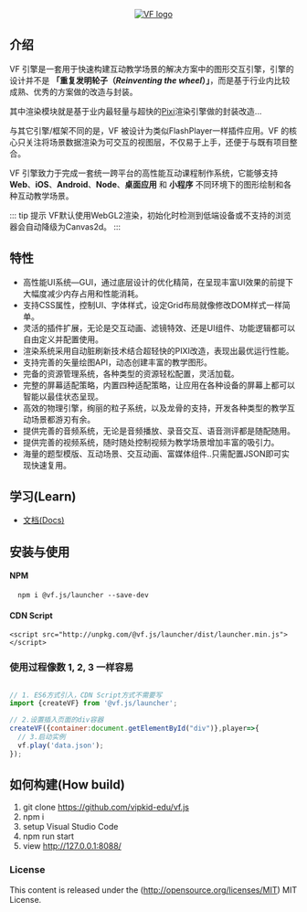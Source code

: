 <p align="center"><a href="https://vipkid-edu.github.io/vf-docs/" target="_blank" rel="noopener noreferrer"><img src="https://vipkid-edu.github.io/vf-docs/logo_x3.png" alt="VF logo"></a></p>

## 介绍

VF 引擎是一套用于快速构建互动教学场景的解决方案中的图形交互引擎，引擎的设计并不是 **「重复发明轮子（*Reinventing the wheel*）」**，而是基于行业内比较成熟、优秀的方案做的改造与封装。

其中渲染模块就是基于业内最轻量与超快的[Pixi](https://www.pixijs.com/)渲染引擎做的封装改造...

与其它引擎/框架不同的是，VF 被设计为类似FlashPlayer一样插件应用。VF 的核心只关注将场景数据渲染为可交互的视图层，不仅易于上手，还便于与既有项目整合。

VF 引擎致力于完成一套统一跨平台的高性能互动课程制作系统，它能够支持 **Web**、**iOS**、**Android**、**Node**、**桌面应用** 和 **小程序** 不同环境下的图形绘制和各种互动教学场景。

::: tip 提示
VF默认使用WebGL2渲染，初始化时检测到低端设备或不支持的浏览器会自动降级为Canvas2d。
:::

## 特性 <Badge text="Beta"/>
- 高性能UI系统—GUI，通过底层设计的优化精简，在呈现丰富UI效果的前提下大幅度减少内存占用和性能消耗。
- 支持CSS属性，控制UI、字体样式，设定Grid布局就像修改DOM样式一样简单。
- 灵活的插件扩展，无论是交互动画、滤镜特效、还是UI组件、功能逻辑都可以自由定义并配置使用。
- 渲染系统采用自动脏刷新技术结合超轻快的PIXI改造，表现出最优运行性能。
- 支持完善的矢量绘图API，动态创建丰富的教学图形。
- 完备的资源管理系统，各种类型的资源轻松配置，灵活加载。
- 完整的屏幕适配策略，内置四种适配策略，让应用在各种设备的屏幕上都可以智能以最佳状态呈现。
- 高效的物理引擎，绚丽的粒子系统，以及龙骨的支持，开发各种类型的教学互动场景都游刃有余。
- 提供完善的音频系统，无论是音频播放、录音交互、语音测评都是随配随用。
- 提供完善的视频系统，随时随处控制视频为教学场景增加丰富的吸引力。
- 海量的题型模版、互动场景、交互动画、富媒体组件..只需配置JSON即可实现快速复用。


## 学习(Learn) 

* [文档(Docs)](http://vipkid-edu.github.io/vf-docs)


## 安装与使用

#### NPM
```
  npm i @vf.js/launcher --save-dev
```

#### CDN Script
```
<script src="http://unpkg.com/@vf.js/launcher/dist/launcher.min.js"></script>
```

### 使用过程像数 1, 2, 3 一样容易

``` js {10}

// 1. ES6方式引入，CDN Script方式不需要写
import {createVF} from '@vf.js/launcher';

// 2.设置插入页面的div容器
createVF({container:document.getElementById("div")},player=>{
  // 3.启动实例
  vf.play('data.json');
});

```

## 如何构建(How build)

1. git clone https://github.com/vipkid-edu/vf.js
1. npm i
1. setup Visual Studio Code
1. npm run start
1. view http://127.0.0.1:8088/

### License

This content is released under the (http://opensource.org/licenses/MIT) MIT License.

